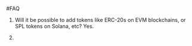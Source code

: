 #FAQ

1. Will it be possible to add tokens like ERC-20s on EVM blockchains, or SPL tokens on Solana, etc?
Yes.

2. 
